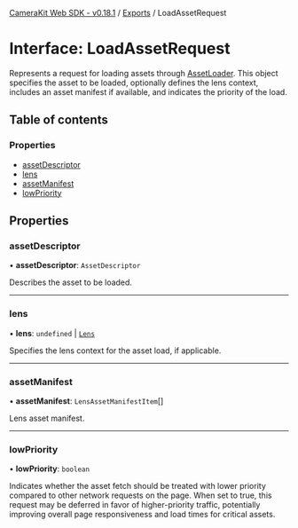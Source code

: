 [CameraKit Web SDK - v0.18.1](../README.md) / [Exports](../modules.md) / LoadAssetRequest

# Interface: LoadAssetRequest

Represents a request for loading assets through [AssetLoader](../modules.md#assetloader). This object specifies the asset to be loaded,
optionally defines the lens context, includes an asset manifest if available, and indicates the priority of the load.

## Table of contents

### Properties

- [assetDescriptor](LoadAssetRequest.md#assetdescriptor)
- [lens](LoadAssetRequest.md#lens)
- [assetManifest](LoadAssetRequest.md#assetmanifest)
- [lowPriority](LoadAssetRequest.md#lowpriority)

## Properties

### assetDescriptor

• **assetDescriptor**: `AssetDescriptor`

Describes the asset to be loaded.

___

### lens

• **lens**: `undefined` \| [`Lens`](Lens.md)

Specifies the lens context for the asset load, if applicable.

___

### assetManifest

• **assetManifest**: `LensAssetManifestItem`[]

Lens asset manifest.

___

### lowPriority

• **lowPriority**: `boolean`

Indicates whether the asset fetch should be treated with lower priority compared to other
network requests on the page. When set to true, this request may be deferred in favor of higher-priority
traffic, potentially improving overall page responsiveness and load times for critical assets.
